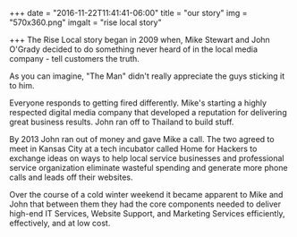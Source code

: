 +++
date = "2016-11-22T11:41:41-06:00"
title = "our story"
img = "570x360.png"
imgalt = "rise local story"

+++
The Rise Local story began in 2009 when, Mike Stewart and John O'Grady decided to do something never heard of in the local media company - tell customers the truth.
<!--more-->

As you can imagine, "The Man" didn't really appreciate the guys sticking it to him.

Everyone responds to getting fired differently. Mike's starting a highly respected digital media company that developed a reputation for delivering great business results. John ran off to Thailand to build stuff.

By 2013 John ran out of money and gave Mike a call. The two agreed to meet in Kansas City at a tech incubator called Home for Hackers to exchange ideas on ways to help local service businesses and professional service organization eliminate wasteful spending and generate more phone calls and leads off their websites.

Over the course of a cold winter weekend it became apparent to Mike and John that between them they had the core components needed to deliver high-end IT Services, Website Support, and Marketing Services efficiently, effectively, and at low cost.

